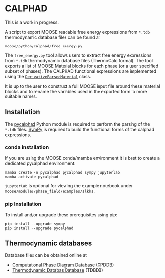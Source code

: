 # CALPHAD

This is a work in progress.

A script to export MOOSE readable free energy expressions from `*.tdb`
thermodynamic database files can be found at

```text
moose/python/calphad/free_energy.py
```

The `free_energy.py` tool allows users to extract free energy expressions from
`*.tdb` thermodynamic database files (ThermoCalc format). The tool exports a
list of MOOSE Material blocks for each phase (or a user specified subset of
phases). The CALPHAD functional expressions are implemented using the
[`DerivativeParsedMaterial`](/DerivativeParsedMaterial.md) class.

It is up to the user to construct a full MOOSE input file around these material
blocks and to rename the variables used in the exported form to more suitable
names.

## Installation

The [pycalphad](https://github.com/richardotis/pycalphad) Python module is
required to perform the parsing of the `*.tdb` files.
[SymPy](https://github.com/sympy/sympy) is required to build the functional
forms of the calphad expressions.

### conda installation

If you are using the MOOSE conda/mamba environment it is best to create a
dedicated pycalphad environment:

```
mamba create -n pycalphad pycalphad sympy jupyterlab
mamba activate pycalphad
```

`jupyterlab` is optional for viewing the example notebook under `moose/modules/phase_field/examples/slkks`.

### pip Installation

To install and/or upgrade these prerequisites using pip:

```text
pip install --upgrade sympy
pip install --upgrade pycalphad
```

## Thermodynamic databases

Database files can be obtained online at

* [Computational Phase Diagram Database](http://cpddb.nims.go.jp/index_en.html) (CPDDB)
* [Thermodynamic Databas Database](https://avdwgroup.engin.brown.edu/) (TDBDB)
